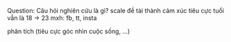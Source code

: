 Question: Câu hỏi nghiên cứu là gì?
scale đề tài thành cảm xúc tiêu cực
tuổi vẫn là 18 -> 23
mxh: fb, tt, insta

phân tích (tiêu cực góc nhìn cuộc sống, ...)